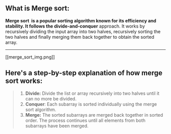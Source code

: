## What is Merge sort:

**Merge sort  is a popular sorting algorithm known for its efficiency and stability. 
It follows the divide-and-conquer** approach. It works by recursively dividing the input array into two halves, recursively sorting the two halves and finally merging them back together to obtain the sorted array.

---
[[merge_sort_img.png]]


## Here's a step-by-step explanation of how merge sort works:

> 1. **Divide:** Divide the list or array recursively into two halves until it can no more be divided.
> 2. **Conquer**: Each subarray is sorted individually using the merge sort algorithm.
> 3. **Merge:** The sorted subarrays are merged back together in sorted order. The process continues until all elements from both subarrays have been merged.

